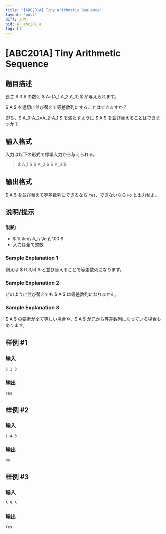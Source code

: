 ```yaml
---
title: "[ABC201A] Tiny Arithmetic Sequence"
layout: "post"
diff: 入门
pid: AT_abc201_a
tag: []
---
```


# [ABC201A] Tiny Arithmetic Sequence

## 题目描述

[problemUrl]: https://atcoder.jp/contests/abc201/tasks/abc201_a

長さ $ 3 $ の数列 $ A=(A_1,A_2,A_3) $ が与えられます。

$ A $ を適切に並び替えて等差数列にすることはできますか？

即ち、$ A_3-A_2=A_2-A_1 $ を満たすように $ A $ を並び替えることはできますか？

## 输入格式

入力は以下の形式で標準入力から与えられる。

> $ A_1 $ $ A_2 $ $ A_3 $

## 输出格式

$ A $ を並び替えて等差数列にできるなら `Yes`、できないなら `No` と出力せよ。

## 说明/提示

### 制約

- $ 1\ \leq\ A_i\ \leq\ 100 $
- 入力は全て整数

### Sample Explanation 1

例えば $ (1,3,5) $ と並び替えることで等差数列になります。

### Sample Explanation 2

どのように並び替えても $ A $ は等差数列になりません。

### Sample Explanation 3

$ A $ の要素が全て等しい場合や、$ A $ が元から等差数列になっている場合もあります。

## 样例 #1

### 输入

```
5 1 3
```

### 输出

```
Yes
```

## 样例 #2

### 输入

```
1 4 3
```

### 输出

```
No
```

## 样例 #3

### 输入

```
5 5 5
```

### 输出

```
Yes
```

